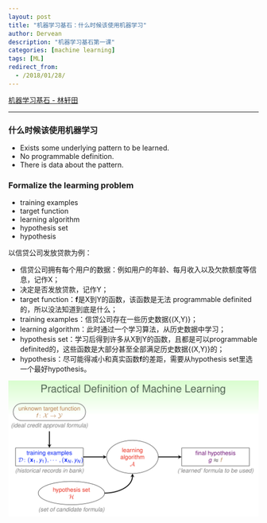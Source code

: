 ```yaml
---
layout: post
title: "机器学习基石：什么时候该使用机器学习"
author: Dervean
description: "机器学习基石第一课"
categories: [machine learning]
tags: [ML]
redirect_from:
  - /2018/01/28/
---
```


[机器学习基石 - 林轩田](https://www.csie.ntu.edu.tw/~htlin/course/mlfound17fall/)

---

### 什么时候该使用机器学习

* Exists some underlying pattern to be learned.
* No programmable definition.
* There is data about the pattern.

### Formalize the learming problem

* training examples
* target function
* learning algorithm
* hypothesis set
* hypothesis

以信贷公司发放贷款为例：
* 信贷公司拥有每个用户的数据：例如用户的年龄、每月收入以及欠款额度等信息，记作X；
* 决定是否发放贷款，记作Y；
* target function：**f**是X到Y的函数，该函数是无法 programmable definited的，所以没法知道到底是什么；
* training examples：信贷公司存在一些历史数据{(X,Y)}；
* learning algorithm：此时通过一个学习算法，从历史数据中学习；
* hypothesis set：学习后得到许多从X到Y的函数，且都是可以programmable definited的，这些函数是大部分甚至全部满足历史数据{(X,Y)}的；
* hypothesis：尽可能得减小和真实函数**f**的差距，需要从hypothesis set里选一个最好hypothesis。

![definition](/images/ML/definition-ML.png "definition")